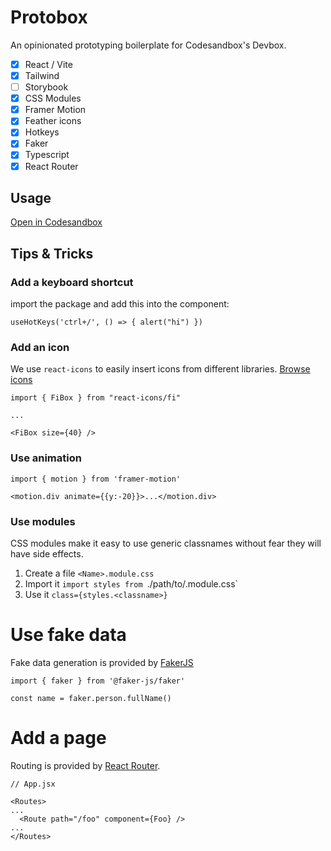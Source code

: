 # Protobox

An opinionated prototyping boilerplate for Codesandbox's Devbox.

- [x] React / Vite
- [x] Tailwind
- [ ] Storybook
- [x] CSS Modules
- [x] Framer Motion
- [x] Feather icons
- [x] Hotkeys
- [x] Faker
- [x] Typescript
- [x] React Router

## Usage

[Open in Codesandbox](https://codesandbox.io/p/devbox/github/toddmoy/protobox)

## Tips & Tricks

### Add a keyboard shortcut
import the package and add this into the component:

```
useHotKeys('ctrl+/', () => { alert("hi") })
```

### Add an icon

We use `react-icons` to easily insert icons from different libraries. [Browse
icons](https://react-icons.github.io/react-icons/)

```
import { FiBox } from "react-icons/fi"

...

<FiBox size={40} />
```

### Use animation

```
import { motion } from 'framer-motion'

<motion.div animate={{y:-20}}>...</motion.div>
```

### Use modules
CSS modules make it easy to use generic classnames without fear they will have side effects.

1. Create a file `<Name>.module.css`
2. Import it `import styles from `./path/to/<Name>.module.css`
3. Use it `class={styles.<classname>}`

# Use fake data

Fake data generation is provided by [FakerJS](https://fakerjs.dev/guide/usage.html)

```
import { faker } from '@faker-js/faker'

const name = faker.person.fullName()
```

# Add a page

Routing is provided by [React Router](https://reactrouter.com/en/main/start/tutorial).

```
// App.jsx

<Routes>
...
  <Route path="/foo" component={Foo} />
...
</Routes>
```
